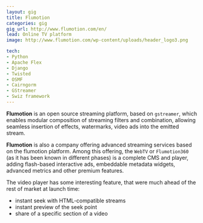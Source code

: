 ```yaml
---
layout: gig
title: Flumotion
categories: gig
gig_url: http://www.flumotion.com/en/
lead: Online TV platform
image: http://www.flumotion.com/wp-content/uploads/header_logo3.png

tech:
- Python
- Apache Flex
- Django
- Twisted
- OSMF
- Cairngorm
- GStreamer
- Swiz framework
---
```


**Flumotion** is an open source streaming platform, based on `gstreamer`,
which enables modular composition of streaming filters and combination,
allowing seamless insertion of effects, watermarks, video ads into the
emitted stream.

**Flumotion** is also a company offering advanced streaming services based
on the flumotion platform. Among this offering, the `WebTV` or `Flumotion360`
(as it has been known in different phases) is a complete CMS and player, adding
flash-based interactive ads, embeddable metadata widgets, advanced metrics and
other premium features.

The video player has some interesting feature, that were much ahead of
the rest of market at launch time:

- instant seek with HTML-compatible streams
- instant preview of the seek point
- share of a specific section of a video